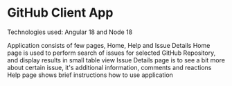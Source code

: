 # GitHub Client App
Technologies used: Angular 18 and Node 18

Application consists of few pages, Home, Help and Issue Details
Home page is used to perform search of issues for selected GitHub Repository, and display results in small table view
Issue Details page is to see a bit more about certain issue, it's additional information, comments and reactions
Help page shows brief instructions how to use application
